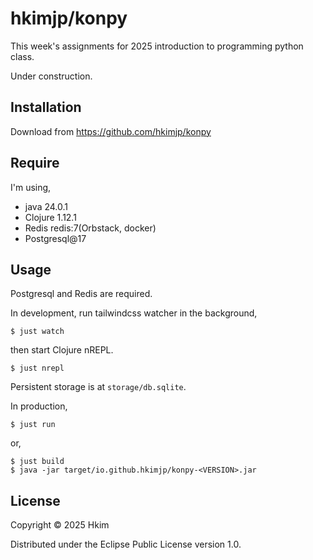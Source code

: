 # hkimjp/konpy

This week's assignments for 2025 introduction to programming python class.

Under construction.

## Installation

Download from https://github.com/hkimjp/konpy

## Require

I'm using,

* java  24.0.1
* Clojure 1.12.1
* Redis redis:7(Orbstack, docker)
* Postgresql@17

## Usage

Postgresql and Redis are required.

In development, run tailwindcss watcher in the background,

    $ just watch

then start Clojure nREPL.

    $ just nrepl

Persistent storage is at `storage/db.sqlite`.

In production,

    $ just run

or,

    $ just build
    $ java -jar target/io.github.hkimjp/konpy-<VERSION>.jar


## License

Copyright © 2025 Hkim

Distributed under the Eclipse Public License version 1.0.
